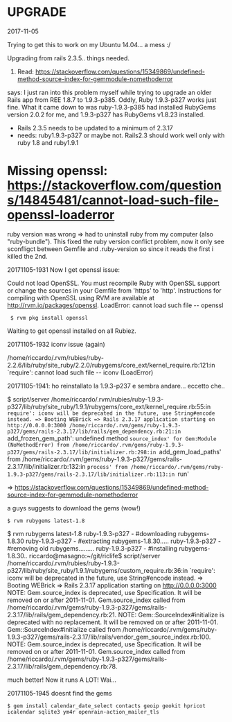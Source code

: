 UPGRADE
=======

2017-11-05

Trying to get this to work on my Ubuntu 14.04... a mess :/

Upgrading from rails 2.3.5.. things needed.

1. Read: https://stackoverflow.com/questions/15349869/undefined-method-source-index-for-gemmodule-nomethoderror

says: 
	I just ran into this problem myself while trying to upgrade an older Rails app from REE 1.8.7 to 1.9.3-p385. Oddly, Ruby 1.9.3-p327 works just fine. What it came down to was ruby-1.9.3-p385 had installed RubyGems version 2.0.2 for me, and 1.9.3-p327 has RubyGems v1.8.23 installed.

   - Rails 2.3.5 needs to be updated to a minimum of 2.3.17
   - needs: ruby1.9.3-p327 or maybe not. Rails2.3 should work well only with ruby 1.8 and ruby1.9.1





# Missing openssl: https://stackoverflow.com/questions/14845481/cannot-load-such-file-openssl-loaderror

ruby version was wrong => had to uninstall ruby from my computer (also "ruby-bundle").
This fixed the ruby version conflict problem, now it only see sconfligct between Gemfile and .ruby-version so since it reads the first i killed the 2nd.

20171105-1931 Now I get openssl issue: 

Could not load OpenSSL.
You must recompile Ruby with OpenSSL support or change the sources in your Gemfile from 'https' to 'http'. Instructions for compiling with OpenSSL using RVM are available at http://rvm.io/packages/openssl.
LoadError: cannot load such file -- openssl


     $ rvm pkg install openssl

Waiting to get openssl installed on all Rubiez.


20171105-1932 iconv issue (again)

/home/riccardo/.rvm/rubies/ruby-2.2.6/lib/ruby/site_ruby/2.2.0/rubygems/core_ext/kernel_require.rb:121:in `require': cannot load such file -- iconv (LoadError)

20171105-1941: ho reinstallato la 1.9.3-p237 e sembra andare... eccetto che..


$ script/server 
/home/riccardo/.rvm/rubies/ruby-1.9.3-p327/lib/ruby/site_ruby/1.9.1/rubygems/core_ext/kernel_require.rb:55:in `require': iconv will be deprecated in the future, use String#encode instead.
=> Booting WEBrick
=> Rails 2.3.17 application starting on http://0.0.0.0:3000
/home/riccardo/.rvm/gems/ruby-1.9.3-p327/gems/rails-2.3.17/lib/rails/gem_dependency.rb:21:in `add_frozen_gem_path': undefined method `source_index' for Gem:Module (NoMethodError)
	from /home/riccardo/.rvm/gems/ruby-1.9.3-p327/gems/rails-2.3.17/lib/initializer.rb:298:in `add_gem_load_paths'
	from /home/riccardo/.rvm/gems/ruby-1.9.3-p327/gems/rails-2.3.17/lib/initializer.rb:132:in `process'
	from /home/riccardo/.rvm/gems/ruby-1.9.3-p327/gems/rails-2.3.17/lib/initializer.rb:113:in `run'


=> https://stackoverflow.com/questions/15349869/undefined-method-source-index-for-gemmodule-nomethoderror

a guys suggests to download the gems (wow!)

    $ rvm rubygems latest-1.8


$ rvm rubygems latest-1.8
ruby-1.9.3-p327 - #downloading rubygems-1.8.30
ruby-1.9.3-p327 - #extracting rubygems-1.8.30.....
ruby-1.9.3-p327 - #removing old rubygems.........
ruby-1.9.3-p327 - #installing rubygems-1.8.30..
riccardo@masagno:~/git/riclife$ script/server 
/home/riccardo/.rvm/rubies/ruby-1.9.3-p327/lib/ruby/site_ruby/1.9.1/rubygems/custom_require.rb:36:in `require': iconv will be deprecated in the future, use String#encode instead.
=> Booting WEBrick
=> Rails 2.3.17 application starting on http://0.0.0.0:3000
NOTE: Gem.source_index is deprecated, use Specification. It will be removed on or after 2011-11-01.
Gem.source_index called from /home/riccardo/.rvm/gems/ruby-1.9.3-p327/gems/rails-2.3.17/lib/rails/gem_dependency.rb:21.
NOTE: Gem::SourceIndex#initialize is deprecated with no replacement. It will be removed on or after 2011-11-01.
Gem::SourceIndex#initialize called from /home/riccardo/.rvm/gems/ruby-1.9.3-p327/gems/rails-2.3.17/lib/rails/vendor_gem_source_index.rb:100.
NOTE: Gem.source_index is deprecated, use Specification. It will be removed on or after 2011-11-01.
Gem.source_index called from /home/riccardo/.rvm/gems/ruby-1.9.3-p327/gems/rails-2.3.17/lib/rails/gem_dependency.rb:78.


much better! Now it runs A LOT! Wai...

20171105-1945 doesnt find the gems

    $ gem install calendar_date_select contacts geoip geokit hpricot icalendar sqlite3 ym4r openrain-action_mailer_tls 
